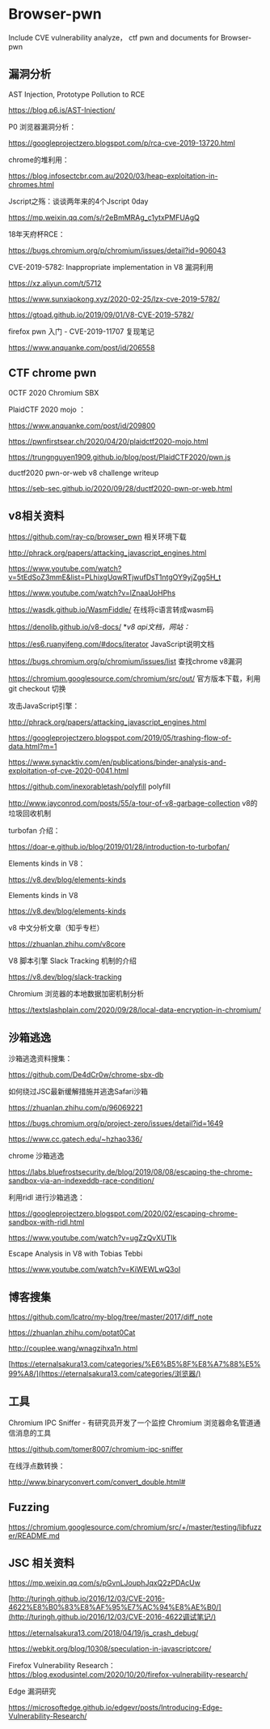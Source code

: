 # Browser-pwn

Include CVE vulnerability analyze， ctf pwn and documents for Browser-pwn



## 漏洞分析

AST Injection, Prototype Pollution to RCE

https://blog.p6.is/AST-Injection/

P0 浏览器漏洞分析：

https://googleprojectzero.blogspot.com/p/rca-cve-2019-13720.html

chrome的堆利用：

https://blog.infosectcbr.com.au/2020/03/heap-exploitation-in-chromes.html

Jscript之殇：谈谈两年来的4个Jscript 0day

https://mp.weixin.qq.com/s/r2eBmMRAg_c1ytxPMFUAgQ

18年天府杯RCE：

https://bugs.chromium.org/p/chromium/issues/detail?id=906043

CVE-2019-5782: Inappropriate implementation in V8 漏洞利用

https://xz.aliyun.com/t/5712

https://www.sunxiaokong.xyz/2020-02-25/lzx-cve-2019-5782/

https://gtoad.github.io/2019/09/01/V8-CVE-2019-5782/

firefox pwn 入门 - CVE-2019-11707 复现笔记

https://www.anquanke.com/post/id/206558



## CTF chrome pwn

0CTF 2020 Chromium SBX

PlaidCTF 2020 mojo ：

https://www.anquanke.com/post/id/209800

https://pwnfirstsear.ch/2020/04/20/plaidctf2020-mojo.html

https://trungnguyen1909.github.io/blog/post/PlaidCTF2020/pwn.js

ductf2020 pwn-or-web v8 challenge writeup 

https://seb-sec.github.io/2020/09/28/ductf2020-pwn-or-web.html





## v8相关资料

https://github.com/ray-cp/browser_pwn  相关环境下载

http://phrack.org/papers/attacking_javascript_engines.html

https://www.youtube.com/watch?v=5tEdSoZ3mmE&list=PLhixgUqwRTjwufDsT1ntgOY9yjZgg5H_t

https://www.youtube.com/watch?v=lZnaaUoHPhs

https://wasdk.github.io/WasmFiddle/  在线将c语言转成wasm码

https://denolib.github.io/v8-docs/ **v8 api文档，网站：*

https://es6.ruanyifeng.com/#docs/iterator  JavaScript说明文档

https://bugs.chromium.org/p/chromium/issues/list  查找chrome v8漏洞

https://chromium.googlesource.com/chromium/src/out/ 官方版本下载，利用git checkout 切换

攻击JavaScript引擎：

http://phrack.org/papers/attacking_javascript_engines.html  

https://googleprojectzero.blogspot.com/2019/05/trashing-flow-of-data.html?m=1

https://www.synacktiv.com/en/publications/binder-analysis-and-exploitation-of-cve-2020-0041.html

https://github.com/inexorabletash/polyfill  polyfill

http://www.jayconrod.com/posts/55/a-tour-of-v8-garbage-collection v8的垃圾回收机制

turbofan 介绍：

https://doar-e.github.io/blog/2019/01/28/introduction-to-turbofan/

Elements kinds in V8：

https://v8.dev/blog/elements-kinds

Elements kinds in V8

https://v8.dev/blog/elements-kinds

v8 中文分析文章（知乎专栏）

https://zhuanlan.zhihu.com/v8core

V8 脚本引擎 Slack Tracking 机制的介绍

https://v8.dev/blog/slack-tracking

Chromium 浏览器的本地数据加密机制分析

https://textslashplain.com/2020/09/28/local-data-encryption-in-chromium/



## 沙箱逃逸

沙箱逃逸资料搜集：

https://github.com/De4dCr0w/chrome-sbx-db

如何绕过JSC最新缓解措施并逃逸Safari沙箱

https://zhuanlan.zhihu.com/p/96069221

https://bugs.chromium.org/p/project-zero/issues/detail?id=1649

https://www.cc.gatech.edu/~hzhao336/

chrome 沙箱逃逸

https://labs.bluefrostsecurity.de/blog/2019/08/08/escaping-the-chrome-sandbox-via-an-indexeddb-race-condition/

利用ridl 进行沙箱逃逸：

https://googleprojectzero.blogspot.com/2020/02/escaping-chrome-sandbox-with-ridl.html

https://www.youtube.com/watch?v=ugZzQvXUTIk

Escape Analysis in V8 with Tobias Tebbi

https://www.youtube.com/watch?v=KiWEWLwQ3oI



## 博客搜集

https://github.com/lcatro/my-blog/tree/master/2017/diff_note

https://zhuanlan.zhihu.com/potat0Cat

http://couplee.wang/wnagzihxa1n.html

[https://eternalsakura13.com/categories/%E6%B5%8F%E8%A7%88%E5%99%A8/](https://eternalsakura13.com/categories/浏览器/)



## 工具

Chromium IPC Sniffer - 有研究员开发了一个监控 Chromium 浏览器命名管道通信消息的工具

https://github.com/tomer8007/chromium-ipc-sniffer

在线浮点数转换：

http://www.binaryconvert.com/convert_double.html#



## Fuzzing

https://chromium.googlesource.com/chromium/src/+/master/testing/libfuzzer/README.md





## JSC 相关资料



https://mp.weixin.qq.com/s/pGvnLJouphJqxQ2zPDAcUw

[http://turingh.github.io/2016/12/03/CVE-2016-4622%E8%B0%83%E8%AF%95%E7%AC%94%E8%AE%B0/](http://turingh.github.io/2016/12/03/CVE-2016-4622调试笔记/)

https://eternalsakura13.com/2018/04/19/js_crash_debug/

https://webkit.org/blog/10308/speculation-in-javascriptcore/

Firefox Vulnerability Research：https://blog.exodusintel.com/2020/10/20/firefox-vulnerability-research/



Edge 漏洞研究

https://microsoftedge.github.io/edgevr/posts/Introducing-Edge-Vulnerability-Research/